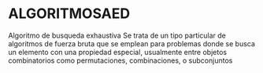 # ALGORITMOSAED
Algoritmo de busqueda exhaustiva
Se trata de un tipo particular de algoritmos 
de fuerza bruta que se emplean para problemas 
donde se busca un elemento con una propiedad 
especial, usualmente entre objetos combinatorios 
como permutaciones, combinaciones, o subconjuntos
